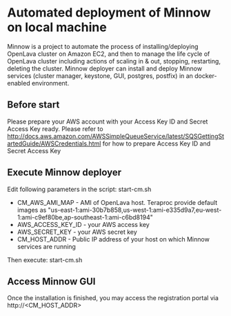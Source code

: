 # Automated deployment of Minnow on local machine

Minnow is a project to automate the process of installing/deploying OpenLava cluster on Amazon EC2, and then to manage the life cycle of OpenLava cluster including actions of scaling in & out, stopping, restarting, deleting the cluster. Minnow deployer can install and deploy Minnow services (cluster manager, keystone, GUI, postgres, postfix) in an docker-enabled environment. 

## Before start
Please prepare your AWS account with your Access Key ID and Secret Access Key ready. Please refer to http://docs.aws.amazon.com/AWSSimpleQueueService/latest/SQSGettingStartedGuide/AWSCredentials.html 
for how to prepare Access Key ID and Secret Access Key

## Execute Minnow deployer
Edit following parameters in the script: start-cm.sh

  * CM_AWS_AMI_MAP - AMI of OpenLava host. Teraproc provide default images as "us-east-1:ami-30b7b858,us-west-1:ami-e335d9a7,eu-west-1:ami-c9ef80be,ap-southeast-1:ami-c6bd8194"
  * AWS_ACCESS_KEY_ID - your AWS access key
  * AWS_SECRET_KEY - your AWS secret key
  * CM_HOST_ADDR - Public IP address of your host on which Minnow services are running

Then execute: start-cm.sh

## Access Minnow GUI

Once the installation is finished, you may access the registration portal via http://<CM_HOST_ADDR>
